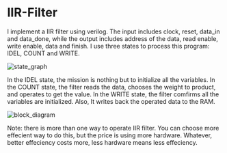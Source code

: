 # IIR-Filter

I implement a IIR filter using verilog. The input includes clock, reset, data_in and data_done, while the output includes address of the data, read enable, write enable, data and finish. I use three states to process this program: IDEL, COUNT and WRITE.

![state_graph](https://user-images.githubusercontent.com/41135423/42927894-6a9b3eba-8b68-11e8-8868-86843dd7af33.jpg)

In the IDEL state, the mission is nothing but to initialize all the variables. In the COUNT state, the filter reads the data, chooses the weight to product, and operates to get the value. In the WRITE state, the filter comfirms all the variables are initialized. Also, It writes back the operated data to the RAM.

![block_diagram](https://user-images.githubusercontent.com/41135423/42926718-d1b6b100-8b64-11e8-823c-c907bdf42811.jpg)

Note: there is more than one way to operate IIR filter. You can choose more effecient way to do this, but the price is using more hardware. Whatever, better effeciency costs more, less hardware means less effeciency.
